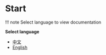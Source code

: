 # Start
!!! note
    Select language to view documentation

**Select language**

 - [中文](./zh/index.md)
 - [English](./en/index.md)